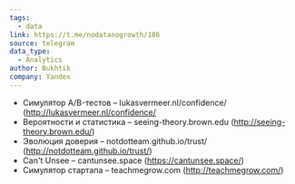 ```yaml
---
tags:
  - data
link: https://t.me/nodatanogrowth/186
source: telegram
data_type:
  - Analytics
author: Bukhtik
company: Yandex
---
```

- Симулятор A/B-тестов – lukasvermeer.nl/confidence/ (http://lukasvermeer.nl/confidence/
- Вероятности и статистика – seeing-theory.brown.edu (http://seeing-theory.brown.edu/)
- Эволюция доверия – notdotteam.github.io/trust/ (http://notdotteam.github.io/trust/)
- Can't Unsee – cantunsee.space (https://cantunsee.space/)
- Симулятор стартапа – teachmegrow.com (http://teachmegrow.com/)
